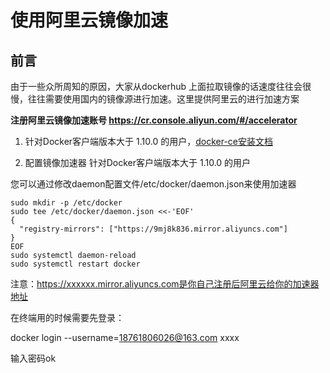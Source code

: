 # 使用阿里云镜像加速

## 前言
由于一些众所周知的原因，大家从dockerhub 上面拉取镜像的话速度往往会很慢，往往需要使用国内的镜像源进行加速。这里提供阿里云的进行加速方案


**注册阿里云镜像加速账号 https://cr.console.aliyun.com/#/accelerator**


1. 针对Docker客户端版本大于 1.10.0 的用户，[docker-ce安装文档](https://yq.aliyun.com/articles/110806?spm=5176.8351553.0.0.4b2e1991SyVPNX)

2. 配置镜像加速器
针对Docker客户端版本大于 1.10.0 的用户

您可以通过修改daemon配置文件/etc/docker/daemon.json来使用加速器

```
sudo mkdir -p /etc/docker
sudo tee /etc/docker/daemon.json <<-'EOF'
{
  "registry-mirrors": ["https://9mj8k836.mirror.aliyuncs.com"]
}
EOF
sudo systemctl daemon-reload
sudo systemctl restart docker

```
注意：https://xxxxxx.mirror.aliyuncs.com是你自己注册后阿里云给你的加速器地址

在终端用的时候需要先登录：

docker login --username=18761806026@163.com xxxx

输入密码ok
